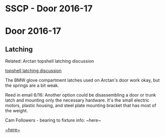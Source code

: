 # SSCP - Door 2016-17

# Door 2016-17

## Latching

[](#h.1vts8kbuz740)

Related: Arctan topshell latching discussion

[topshell latching discussion](/home/sscp-2014-2015/mechanical-2014-2015/mechanical-team-projects/sunwhale-door)

The BMW glove compartment latches used on Arctan's door work okay, but the springs are a bit weak. 

Reed in email 6/16: Another option could be disassembling a door or trunk latch and mounting only the necessary hardware. It's the small electric motors, plastic housing, and steel plate mounting bracket that has most of the weight.

Cam Followers - bearing to fixture info: ~here~

[ ~here~](https://docs.google.com/a/stanford.edu/document/d/1kwDmCOjPkVxWLCUdIl8ufoB6HaW0JMv36Yj79jG-uz8/edit?usp=sharing)

